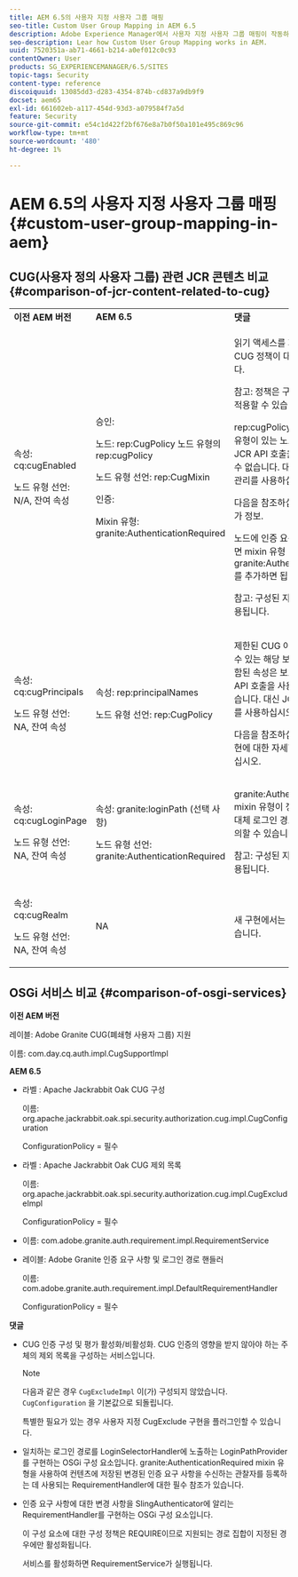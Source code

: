 ```yaml
---
title: AEM 6.5의 사용자 지정 사용자 그룹 매핑
seo-title: Custom User Group Mapping in AEM 6.5
description: Adobe Experience Manager에서 사용자 지정 사용자 그룹 매핑이 작동하는 방식을 알아봅니다.
seo-description: Lear how Custom User Group Mapping works in AEM.
uuid: 7520351a-ab71-4661-b214-a0ef012c0c93
contentOwner: User
products: SG_EXPERIENCEMANAGER/6.5/SITES
topic-tags: Security
content-type: reference
discoiquuid: 13085dd3-d283-4354-874b-cd837a9db9f9
docset: aem65
exl-id: 661602eb-a117-454d-93d3-a079584f7a5d
feature: Security
source-git-commit: e54c1d422f2bf676e8a7b0f50a101e495c869c96
workflow-type: tm+mt
source-wordcount: '480'
ht-degree: 1%

---
```


# AEM 6.5의 사용자 지정 사용자 그룹 매핑 {#custom-user-group-mapping-in-aem}

## CUG(사용자 정의 사용자 그룹) 관련 JCR 콘텐츠 비교 {#comparison-of-jcr-content-related-to-cug}

<table>
 <tbody>
  <tr>
   <td><strong>이전 AEM 버전</strong></td>
   <td><strong>AEM 6.5</strong></td>
   <td><strong>댓글</strong></td>
  </tr>
  <tr>
   <td><p>속성: cq:cugEnabled</p> <p>노드 유형 선언: N/A, 잔여 속성</p> </td>
   <td><p>승인:</p> <p>노드: rep:CugPolicy 노드 유형의 rep:cugPolicy</p> <p>노드 유형 선언: rep:CugMixin</p> <p> </p> <p> </p> <p> </p> 인증:</p> <p>Mixin 유형: granite:AuthenticationRequired</p> </td>
   <td><p>읽기 액세스를 제한하기 위해 전용 CUG 정책이 대상 노드에 적용됩니다.</p> <p>참고: 정책은 구성된 지원 경로에만 적용할 수 있습니다.</p> <p>rep:cugPolicy 및 rep:CugPolicy 유형이 있는 노드는 보호되며, 일반 JCR API 호출을 사용하여 작성할 수 없습니다. 대신 JCR 액세스 제어 관리를 사용하십시오.</p> <p>다음을 참조하십시오 <a href="https://jackrabbit.apache.org/oak/docs/security/authorization/cug.html">이 페이지</a> 추가 정보.</p> <p>노드에 인증 요구 사항을 적용하려면 mixin 유형 granite:AuthenticationRequired를 추가하면 됩니다.</p> <p>참고: 구성된 지원 경로 아래에만 적용됩니다.</p> </td>
  </tr>
  <tr>
   <td><p>속성: cq:cugPrincipals</p> <p>노드 유형 선언: NA, 잔여 속성</p> </td>
   <td><p>속성: rep:principalNames</p> <p>노드 유형 선언: rep:CugPolicy</p> </td>
   <td><p>제한된 CUG 아래의 콘텐츠를 읽을 수 있는 해당 보안 주체의 이름이 포함된 속성은 보호되며 일반 JCR API 호출을 사용하여 작성할 수 없습니다. 대신 JCR 액세스 제어 관리를 사용하십시오.</p> <p>다음을 참조하십시오 <a href="https://jackrabbit.apache.org/api/2.12/org/apache/jackrabbit/api/security/authorization/PrincipalSetPolicy.html">이 페이지</a> 구현에 대한 자세한 내용은 를 참조하십시오.</p> </td>
  </tr>
  <tr>
   <td><p>속성: cq:cugLoginPage</p> <p>노드 유형 선언: NA, 잔여 속성</p> </td>
   <td><p>속성: granite:loginPath (선택 사항)</p> <p>노드 유형 선언: granite:AuthenticationRequired</p> </td>
   <td><p>granite:AuthenticationRequired mixin 유형이 정의된 JCR 노드는 대체 로그인 경로를 선택적으로 정의할 수 있습니다.</p> <p>참고: 구성된 지원 경로 아래에만 적용됩니다.</p> </td>
  </tr>
  <tr>
   <td><p>속성: cq:cugRealm</p> <p>노드 유형 선언: NA, 잔여 속성</p> </td>
   <td>NA</td>
   <td>새 구현에서는 더 이상 지원되지 않습니다.</td>
  </tr>
 </tbody>
</table>

## OSGi 서비스 비교 {#comparison-of-osgi-services}

**이전 AEM 버전**

레이블: Adobe Granite CUG(폐쇄형 사용자 그룹) 지원

이름: com.day.cq.auth.impl.CugSupportImpl

**AEM 6.5**

* 라벨 : Apache Jackrabbit Oak CUG 구성

  이름: org.apache.jackrabbit.oak.spi.security.authorization.cug.impl.CugConfiguration

  ConfigurationPolicy = 필수

* 라벨 : Apache Jackrabbit Oak CUG 제외 목록

  이름: org.apache.jackrabbit.oak.spi.security.authorization.cug.impl.CugExcludeImpl

  ConfigurationPolicy = 필수

* 이름: com.adobe.granite.auth.requirement.impl.RequirementService
* 레이블: Adobe Granite 인증 요구 사항 및 로그인 경로 핸들러

  이름: com.adobe.granite.auth.requirement.impl.DefaultRequirementHandler

  ConfigurationPolicy = 필수

**댓글**

* CUG 인증 구성 및 평가 활성화/비활성화.
CUG 인증의 영향을 받지 않아야 하는 주체의 제외 목록을 구성하는 서비스입니다.

  >[!NOTE]
  > 
  >다음과 같은 경우 `CugExcludeImpl` 이(가) 구성되지 않았습니다. `CugConfiguration` 을 기본값으로 되돌립니다.

  특별한 필요가 있는 경우 사용자 지정 CugExclude 구현을 플러그인할 수 있습니다.

* 일치하는 로그인 경로를 LoginSelectorHandler에 노출하는 LoginPathProvider를 구현하는 OSGi 구성 요소입니다. granite:AuthenticationRequired mixin 유형을 사용하여 컨텐츠에 저장된 변경된 인증 요구 사항을 수신하는 관찰자를 등록하는 데 사용되는 RequirementHandler에 대한 필수 참조가 있습니다.
* 인증 요구 사항에 대한 변경 사항을 SlingAuthenticator에 알리는 RequirementHandler를 구현하는 OSGi 구성 요소입니다.

  이 구성 요소에 대한 구성 정책은 REQUIRE이므로 지원되는 경로 집합이 지정된 경우에만 활성화됩니다.

  서비스를 활성화하면 RequirementService가 실행됩니다.

<!-- nested tables not supported - text above is the table>
<table>
 <tbody>
  <tr>
   <td><strong>Older AEM Versions</strong></td>
   <td><strong>AEM 6.5</strong></td>
   <td><strong>Comments</strong></td>
  </tr>
  <tr>
   <td><p>Label: Adobe Granite Closed User Group (CUG) Support</p> <p>Name: com.day.cq.auth.impl.CugSupportImpl</p> </td>
   <td><p>Label: Apache Jackrabbit Oak CUG Configuration</p> <p>Name: org.apache.jackrabbit.oak.spi.security.authorization.cug.impl.CugConfiguration</p> <p>ConfigurationPolicy = REQUIRED</p> </td>
    <td><p>Label: Apache Jackrabbit Oak CUG Exclude List</p> <p>Name: org.apache.jackrabbit.oak.spi.security.authorization.cug.impl.CugExcludeImpl</p> <p>ConfigurationPolicy = REQUIRED</p> <p> </p> <p> </p> <p> </p> <p> </p> </td>
      </tr>
      <tr>
       <td>Name: com.adobe.granite.auth.requirement.impl.RequirementService</td>
      </tr>
      <tr>
       <td><p>Label: Adobe Granite Authentication Requirement and Login Path Handler</p> <p>Name: com.adobe.granite.auth.requirement.impl.DefaultRequirementHandler</p> <p>ConfigurationPolicy = REQUIRED</p> </td>
      </tr>
     </tbody>
    </table> </td>
   <td>
     <tbody>
      <tr>
       <td>Configuration of the CUG authorization and enable/disable the evaluation.</td>
      </tr>
      <tr>
       <td><p>Service to configure exclusion list of principals which should not be affected by the CUG authorization.</p> <p>NOTE: If the CugExcludeImpl is not configured, the CugConfiguration will fall back to the default.</p> <p>It is possible to plug a custom CugExclude implementation in case of special needs.</p> </td>
      </tr>
      <tr>
       <td>OSGi component implementing LoginPathProvider that exposes a matching login path to the LoginSelectorHandler. It has a mandatory reference to a RequirementHandler which is used to register the observer that listens to changed auth requirements stored in the content by the means of the granite:AuthenticationRequired mixin type. </td>
      </tr>
      <tr>
       <td><p>OSGi component implementing RequirementHandler that notifies the SlingAuthenticator about changes to authrequirements.</p> <p>As configuration policy for this component is REQUIRE it will only be activated if a set of supported paths is specified.</p> <p>Enabling the service will launch the RequirementService.</p> </td>
      </tr>
     </tbody>
     </td>
  </tr>
  <tr>
   <td> </td>
   <td> </td>
   <td> </td>
  </tr>
  <tr>
   <td> </td>
   <td> </td>
   <td> </td>
  </tr>
  <tr>
   <td> </td>
   <td> </td>
   <td> </td>
  </tr>
 </tbody>
</table>
-->
